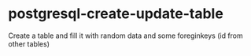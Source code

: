 # postgresql-create-update-table
Create a table and fill it with random data and some foreginkeys (id from other tables)
